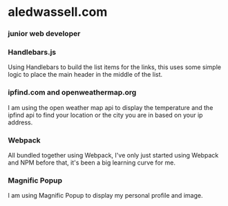 # aledwassell.com
### junior web developer

### Handlebars.js
Using Handlebars to build the list items for the links, this uses some simple logic to place the main header in the middle of the list.

### ipfind.com and openweathermap.org
I am using the open weather map api to display the temperature and the ipfind api to find your location or the city you are in based on your ip address.

### Webpack
All bundled together using Webpack, I've only just started using Webpack and NPM before that, it's been a big learning curve for me.

### Magnific Popup
I am using Magnific Popup to display my personal profile and image.
